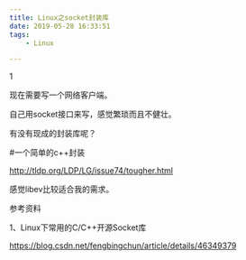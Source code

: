 ```yaml
---
title: Linux之socket封装库
date: 2019-05-28 16:33:51
tags:
	- Linux

---
```


1

现在需要写一个网络客户端。

自己用socket接口来写，感觉繁琐而且不健壮。

有没有现成的封装库呢？



#一个简单的c++封装

http://tldp.org/LDP/LG/issue74/tougher.html





感觉libev比较适合我的需求。



参考资料

1、Linux下常用的C/C++开源Socket库

https://blog.csdn.net/fengbingchun/article/details/46349379